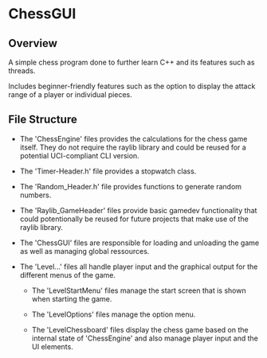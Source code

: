 # ChessGUI

## Overview

A simple chess program done to further learn C++ and its features such as threads.

Includes beginner-friendly features such as the option to display the attack range of a player or individual pieces.

## File Structure

- The 'ChessEngine' files provides the calculations for the chess game itself. They do not require the raylib library and could be reused for a potential UCI-compliant CLI version.

- The 'Timer-Header.h' file provides a stopwatch class.

- The 'Random_Header.h' file provides functions to generate random numbers.

- The 'Raylib_GameHeader' files provide basic gamedev functionality that could potentionally be reused for future projects that make use of the raylib library.

- The 'ChessGUI' files are responsible for loading and unloading the game as well as managing global ressources.

- The 'Level...' files all handle player input and the graphical output for the different menus of the game.

  - The 'LevelStartMenu' files manage the start screen that is shown when starting the game.

  - The 'LevelOptions' files manage the option menu.

  - The 'LevelChessboard' files display the chess game based on the internal state of 'ChessEngine' and also manage player input and the UI elements.
